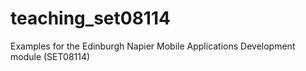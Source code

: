 # teaching_set08114
Examples for the Edinburgh Napier Mobile Applications Development module (SET08114)

